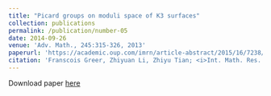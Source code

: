 ```yaml
---
title: "Picard groups on moduli space of K3 surfaces"
collection: publications
permalink: /publication/number-05
date: 2014-09-26
venue: 'Adv. Math., 245:315-326, 2013'
paperurl: 'https://academic.oup.com/imrn/article-abstract/2015/16/7238/742755?redirectedFrom=fulltext&login=true'
citation: 'Franscois Greer, Zhiyuan Li, Zhiyu Tian; <i>Int. Math. Res. Notices.</i>, Volume 2015, Issue 16, 2015, Pages 7238–7257, (2014).'
---
```


Download paper [here](https://academic.oup.com/imrn/article-abstract/2015/16/7238/742755?redirectedFrom=fulltext&login=true)



